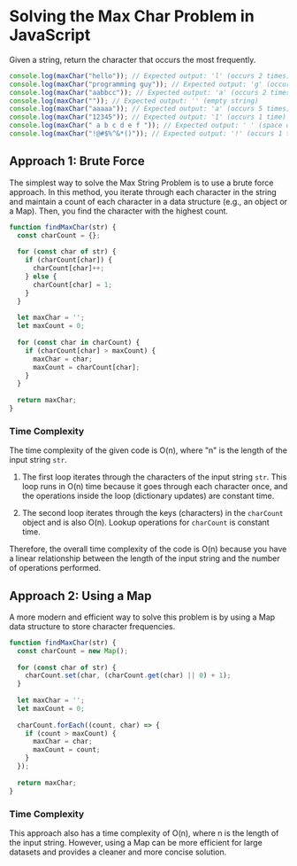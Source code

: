 # Solving the Max Char Problem in JavaScript

Given a string, return the character that occurs the most frequently.

```javascript
console.log(maxChar("hello")); // Expected output: 'l' (occurs 2 times)
console.log(maxChar("programming guy")); // Expected output: 'g' (occurs 3 times)
console.log(maxChar("aabbcc")); // Expected output: 'a' (occurs 2 times)
console.log(maxChar("")); // Expected output: '' (empty string)
console.log(maxChar("aaaaa")); // Expected output: 'a' (occurs 5 times)
console.log(maxChar("12345")); // Expected output: '1' (occurs 1 time)
console.log(maxChar(" a b c d e f ")); // Expected output: ' ' (space occurs 7 times)
console.log(maxChar("!@#$%^&*()")); // Expected output: '!' (occurs 1 time)
```

## Approach 1: Brute Force
The simplest way to solve the Max String Problem is to use a brute force approach. In this method, you iterate through each character in the string and maintain a count of each character in a data structure (e.g., an object or a Map). Then, you find the character with the highest count.

```javascript
function findMaxChar(str) {
  const charCount = {};
  
  for (const char of str) {
    if (charCount[char]) {
      charCount[char]++;
    } else {
      charCount[char] = 1;
    }
  }
  
  let maxChar = '';
  let maxCount = 0;
  
  for (const char in charCount) {
    if (charCount[char] > maxCount) {
      maxChar = char;
      maxCount = charCount[char];
    }
  }
  
  return maxChar;
}
```

### Time Complexity

The time complexity of the given code is O(n), where "n" is the length of the input string `str`.

1. The first loop iterates through the characters of the input string `str`. This loop runs in O(n) time because it goes through each character once, and the operations inside the loop (dictionary updates) are constant time.

2. The second loop iterates through the keys (characters) in the `charCount` object and is also O(n). Lookup operations for `charCount` is constant time. 

Therefore, the overall time complexity of the code is O(n) because you have a linear relationship between the length of the input string and the number of operations performed.

## Approach 2: Using a Map
A more modern and efficient way to solve this problem is by using a Map data structure to store character frequencies.

```javascript
function findMaxChar(str) {
  const charCount = new Map();
  
  for (const char of str) {
    charCount.set(char, (charCount.get(char) || 0) + 1);
  }
  
  let maxChar = '';
  let maxCount = 0;
  
  charCount.forEach((count, char) => {
    if (count > maxCount) {
      maxChar = char;
      maxCount = count;
    }
  });
  
  return maxChar;
}
```

### Time Complexity

 This approach also has a time complexity of O(n), where n is the length of the input string. However, using a Map can be more efficient for large datasets and provides a cleaner and more concise solution.
